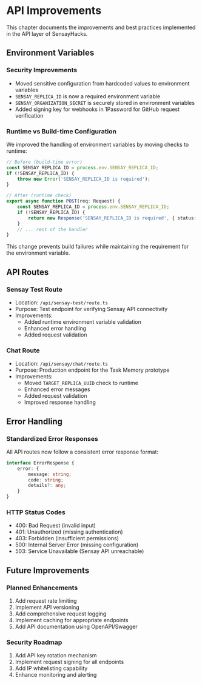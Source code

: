 # API Improvements

This chapter documents the improvements and best practices implemented in the API layer of SensayHacks.

## Environment Variables

### Security Improvements
- Moved sensitive configuration from hardcoded values to environment variables
- `SENSAY_REPLICA_ID` is now a required environment variable
- `SENSAY_ORGANIZATION_SECRET` is securely stored in environment variables
- Added signing key for webhooks in 1Password for GitHub request verification

### Runtime vs Build-time Configuration
We improved the handling of environment variables by moving checks to runtime:

```typescript
// Before (build-time error)
const SENSAY_REPLICA_ID = process.env.SENSAY_REPLICA_ID;
if (!SENSAY_REPLICA_ID) {
    throw new Error('SENSAY_REPLICA_ID is required');
}

// After (runtime check)
export async function POST(req: Request) {
    const SENSAY_REPLICA_ID = process.env.SENSAY_REPLICA_ID;
    if (!SENSAY_REPLICA_ID) {
        return new Response('SENSAY_REPLICA_ID is required', { status: 500 });
    }
    // ... rest of the handler
}
```

This change prevents build failures while maintaining the requirement for the environment variable.

## API Routes

### Sensay Test Route
- Location: `/api/sensay-test/route.ts`
- Purpose: Test endpoint for verifying Sensay API connectivity
- Improvements:
  - Added runtime environment variable validation
  - Enhanced error handling
  - Added request validation

### Chat Route
- Location: `/api/sensay/chat/route.ts`
- Purpose: Production endpoint for the Task Memory prototype
- Improvements:
  - Moved `TARGET_REPLICA_UUID` check to runtime
  - Enhanced error messages
  - Added request validation
  - Improved response handling

## Error Handling

### Standardized Error Responses
All API routes now follow a consistent error response format:

```typescript
interface ErrorResponse {
    error: {
        message: string;
        code: string;
        details?: any;
    }
}
```

### HTTP Status Codes
- 400: Bad Request (invalid input)
- 401: Unauthorized (missing authentication)
- 403: Forbidden (insufficient permissions)
- 500: Internal Server Error (missing configuration)
- 503: Service Unavailable (Sensay API unreachable)

## Future Improvements

### Planned Enhancements
1. Add request rate limiting
2. Implement API versioning
3. Add comprehensive request logging
4. Implement caching for appropriate endpoints
5. Add API documentation using OpenAPI/Swagger

### Security Roadmap
1. Add API key rotation mechanism
2. Implement request signing for all endpoints
3. Add IP whitelisting capability
4. Enhance monitoring and alerting
